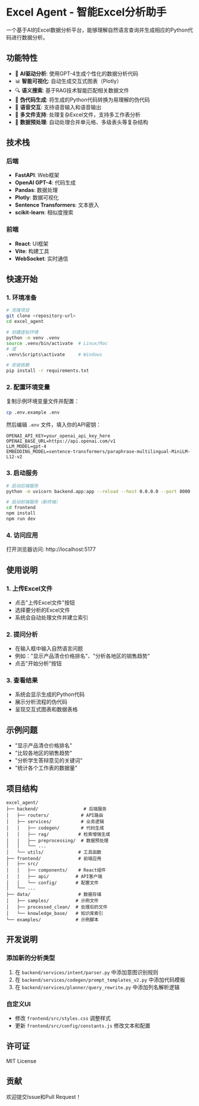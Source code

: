 # Excel Agent - 智能Excel分析助手

一个基于AI的Excel数据分析平台，能够理解自然语言查询并生成相应的Python代码进行数据分析。

## 功能特性

- 🤖 **AI驱动分析**: 使用GPT-4生成个性化的数据分析代码
- 📊 **智能可视化**: 自动生成交互式图表（Plotly）
- 🔍 **语义搜索**: 基于RAG技术智能匹配相关数据文件
- 📝 **伪代码生成**: 将生成的Python代码转换为易理解的伪代码
- 🎤 **语音交互**: 支持语音输入和语音输出
- 📁 **多文件支持**: 处理复杂Excel文件，支持多工作表分析
- 🔧 **数据预处理**: 自动处理合并单元格、多级表头等复杂结构

## 技术栈

### 后端
- **FastAPI**: Web框架
- **OpenAI GPT-4**: 代码生成
- **Pandas**: 数据处理
- **Plotly**: 数据可视化
- **Sentence Transformers**: 文本嵌入
- **scikit-learn**: 相似度搜索

### 前端
- **React**: UI框架
- **Vite**: 构建工具
- **WebSocket**: 实时通信

## 快速开始

### 1. 环境准备

```bash
# 克隆项目
git clone <repository-url>
cd excel_agent

# 创建虚拟环境
python -m venv .venv
source .venv/bin/activate  # Linux/Mac
# 或
.venv\Scripts\activate     # Windows

# 安装依赖
pip install -r requirements.txt
```

### 2. 配置环境变量

复制示例环境变量文件并配置：

```bash
cp .env.example .env
```

然后编辑 `.env` 文件，填入你的API密钥：

```env
OPENAI_API_KEY=your_openai_api_key_here
OPENAI_BASE_URL=https://api.openai.com/v1
LLM_MODEL=gpt-4
EMBEDDING_MODEL=sentence-transformers/paraphrase-multilingual-MiniLM-L12-v2
```

### 3. 启动服务

```bash
# 启动后端服务
python -m uvicorn backend.app:app --reload --host 0.0.0.0 --port 8000

# 启动前端服务（新终端）
cd frontend
npm install
npm run dev
```

### 4. 访问应用

打开浏览器访问: http://localhost:5177

## 使用说明

### 1. 上传Excel文件
- 点击"上传Excel文件"按钮
- 选择要分析的Excel文件
- 系统会自动处理文件并建立索引

### 2. 提问分析
- 在输入框中输入自然语言问题
- 例如："显示产品清仓价格排名"、"分析各地区的销售趋势"
- 点击"开始分析"按钮

### 3. 查看结果
- 系统会显示生成的Python代码
- 展示分析流程的伪代码
- 呈现交互式图表和数据表格

## 示例问题

- "显示产品清仓价格排名"
- "比较各地区的销售趋势"
- "分析学生答辩意见的关键词"
- "统计各个工作表的数据量"

## 项目结构

```
excel_agent/
├── backend/                 # 后端服务
│   ├── routers/            # API路由
│   ├── services/           # 业务逻辑
│   │   ├── codegen/        # 代码生成
│   │   ├── rag/           # 检索增强生成
│   │   ├── preprocessing/  # 数据预处理
│   │   └── ...
│   └── utils/             # 工具函数
├── frontend/              # 前端应用
│   ├── src/
│   │   ├── components/    # React组件
│   │   ├── api/          # API客户端
│   │   └── config/       # 配置文件
│   └── ...
├── data/                  # 数据存储
│   ├── samples/          # 示例文件
│   ├── processed_clean/  # 处理后的文件
│   └── knowledge_base/   # 知识库索引
└── examples/             # 示例脚本
```

## 开发说明

### 添加新的分析类型
1. 在 `backend/services/intent/parser.py` 中添加意图识别规则
2. 在 `backend/services/codegen/prompt_templates_v2.py` 中添加代码模板
3. 在 `backend/services/planner/query_rewrite.py` 中添加列名解析逻辑

### 自定义UI
- 修改 `frontend/src/styles.css` 调整样式
- 更新 `frontend/src/config/constants.js` 修改文本和配置

## 许可证

MIT License

## 贡献

欢迎提交Issue和Pull Request！